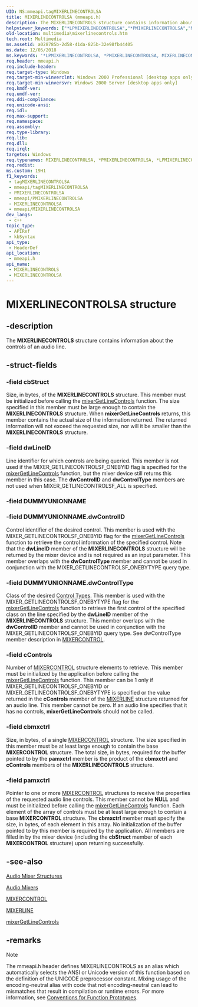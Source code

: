 ```yaml
---
UID: NS:mmeapi.tagMIXERLINECONTROLSA
title: MIXERLINECONTROLSA (mmeapi.h)
description: The MIXERLINECONTROLS structure contains information about the controls of an audio line.
helpviewer_keywords: ["*LPMIXERLINECONTROLSA","*PMIXERLINECONTROLSA","MIXERLINECONTROLS","MIXERLINECONTROLS structure [Windows Multimedia]","MIXERLINECONTROLSA","_win32_MIXERLINECONTROLS_str","mmeapi/MIXERLINECONTROLS","multimedia.mixerlinecontrols","tMIXERLINECONTROLS","tagMIXERLINECONTROLSA","tagMIXERLINECONTROLSW"]
old-location: multimedia\mixerlinecontrols.htm
tech.root: Multimedia
ms.assetid: a028785b-2d58-41da-825b-32e98fb44405
ms.date: 12/05/2018
ms.keywords: '*LPMIXERLINECONTROLSA, *PMIXERLINECONTROLSA, MIXERLINECONTROLS, MIXERLINECONTROLS structure [Windows Multimedia], MIXERLINECONTROLSA, _win32_MIXERLINECONTROLS_str, mmeapi/MIXERLINECONTROLS, multimedia.mixerlinecontrols, tMIXERLINECONTROLS, tagMIXERLINECONTROLSA, tagMIXERLINECONTROLSW'
req.header: mmeapi.h
req.include-header: 
req.target-type: Windows
req.target-min-winverclnt: Windows 2000 Professional [desktop apps only]
req.target-min-winversvr: Windows 2000 Server [desktop apps only]
req.kmdf-ver: 
req.umdf-ver: 
req.ddi-compliance: 
req.unicode-ansi: 
req.idl: 
req.max-support: 
req.namespace: 
req.assembly: 
req.type-library: 
req.lib: 
req.dll: 
req.irql: 
targetos: Windows
req.typenames: MIXERLINECONTROLSA, *PMIXERLINECONTROLSA, *LPMIXERLINECONTROLSA
req.redist: 
ms.custom: 19H1
f1_keywords:
 - tagMIXERLINECONTROLSA
 - mmeapi/tagMIXERLINECONTROLSA
 - PMIXERLINECONTROLSA
 - mmeapi/PMIXERLINECONTROLSA
 - MIXERLINECONTROLSA
 - mmeapi/MIXERLINECONTROLSA
dev_langs:
 - c++
topic_type:
 - APIRef
 - kbSyntax
api_type:
 - HeaderDef
api_location:
 - mmeapi.h
api_name:
 - MIXERLINECONTROLS
 - MIXERLINECONTROLSA
---
```


# MIXERLINECONTROLSA structure


## -description

The <b>MIXERLINECONTROLS</b> structure contains information about the controls of an audio line.

## -struct-fields

### -field cbStruct

Size, in bytes, of the <b>MIXERLINECONTROLS</b> structure. This member must be initialized before calling the <a href="https://docs.microsoft.com/previous-versions/dd757302(v=vs.85)">mixerGetLineControls</a> function. The size specified in this member must be large enough to contain the <b>MIXERLINECONTROLS</b> structure. When <b>mixerGetLineControls</b> returns, this member contains the actual size of the information returned. The returned information will not exceed the requested size, nor will it be smaller than the <b>MIXERLINECONTROLS</b> structure.

### -field dwLineID

Line identifier for which controls are being queried. This member is not used if the MIXER_GETLINECONTROLSF_ONEBYID flag is specified for the <a href="https://docs.microsoft.com/previous-versions/dd757302(v=vs.85)">mixerGetLineControls</a> function, but the mixer device still returns this member in this case. The <b>dwControlID</b> and <b>dwControlType</b> members are not used when MIXER_GETLINECONTROLSF_ALL is specified.

### -field DUMMYUNIONNAME

### -field DUMMYUNIONNAME.dwControlID

Control identifier of the desired control. This member is used with the MIXER_GETLINECONTROLSF_ONEBYID flag for the <a href="https://docs.microsoft.com/previous-versions/dd757302(v=vs.85)">mixerGetLineControls</a> function to retrieve the control information of the specified control. Note that the <b>dwLineID</b> member of the <b>MIXERLINECONTROLS</b> structure will be returned by the mixer device and is not required as an input parameter. This member overlaps with the <b>dwControlType</b> member and cannot be used in conjunction with the MIXER_GETLINECONTROLSF_ONEBYTYPE query type.

### -field DUMMYUNIONNAME.dwControlType

Class of the desired <a href="https://docs.microsoft.com/windows/desktop/Multimedia/control-types">Control Types</a>. This member is used with the MIXER_GETLINECONTROLSF_ONEBYTYPE flag for the <a href="https://docs.microsoft.com/previous-versions/dd757302(v=vs.85)">mixerGetLineControls</a> function to retrieve the first control of the specified class on the line specified by the <b>dwLineID</b> member of the <b>MIXERLINECONTROLS</b> structure. This member overlaps with the <b>dwControlID</b> member and cannot be used in conjunction with the MIXER_GETLINECONTROLSF_ONEBYID query type. See dwControlType member description in <a href="https://docs.microsoft.com/windows/desktop/api/mmeapi/ns-mmeapi-mixercontrola">MIXERCONTROL</a>.

### -field cControls

Number of <a href="https://docs.microsoft.com/windows/desktop/api/mmeapi/ns-mmeapi-mixercontrola">MIXERCONTROL</a> structure elements to retrieve. This member must be initialized by the application before calling the <a href="https://docs.microsoft.com/previous-versions/dd757302(v=vs.85)">mixerGetLineControls</a> function. This member can be 1 only if MIXER_GETLINECONTROLSF_ONEBYID or MIXER_GETLINECONTROLSF_ONEBYTYPE is specified or the value returned in the <b>cControls</b> member of the <a href="https://docs.microsoft.com/windows/desktop/api/mmeapi/ns-mmeapi-mixerlinea">MIXERLINE</a> structure returned for an audio line. This member cannot be zero. If an audio line specifies that it has no controls, <b>mixerGetLineControls</b> should not be called.

### -field cbmxctrl

Size, in bytes, of a single <a href="https://docs.microsoft.com/windows/desktop/api/mmeapi/ns-mmeapi-mixercontrola">MIXERCONTROL</a> structure. The size specified in this member must be at least large enough to contain the base <b>MIXERCONTROL</b> structure. The total size, in bytes, required for the buffer pointed to by the <b>pamxctrl</b> member is the product of the <b>cbmxctrl</b> and <b>cControls</b> members of the <b>MIXERLINECONTROLS</b> structure.

### -field pamxctrl

Pointer to one or more <a href="https://docs.microsoft.com/windows/desktop/api/mmeapi/ns-mmeapi-mixercontrola">MIXERCONTROL</a> structures to receive the properties of the requested audio line controls. This member cannot be <b>NULL</b> and must be initialized before calling the <a href="https://docs.microsoft.com/previous-versions/dd757302(v=vs.85)">mixerGetLineControls</a> function. Each element of the array of controls must be at least large enough to contain a base <b>MIXERCONTROL</b> structure. The <b>cbmxctrl</b> member must specify the size, in bytes, of each element in this array. No initialization of the buffer pointed to by this member is required by the application. All members are filled in by the mixer device (including the <b>cbStruct</b> member of each <b>MIXERCONTROL</b> structure) upon returning successfully.

## -see-also

<a href="https://docs.microsoft.com/windows/desktop/Multimedia/audio-mixer-structures">Audio Mixer Structures</a>



<a href="https://docs.microsoft.com/windows/desktop/Multimedia/audio-mixers">Audio Mixers</a>



<a href="https://docs.microsoft.com/windows/desktop/api/mmeapi/ns-mmeapi-mixercontrola">MIXERCONTROL</a>



<a href="https://docs.microsoft.com/windows/desktop/api/mmeapi/ns-mmeapi-mixerlinea">MIXERLINE</a>



<a href="https://docs.microsoft.com/previous-versions/dd757302(v=vs.85)">mixerGetLineControls</a>

## -remarks

> [!NOTE]
> The mmeapi.h header defines MIXERLINECONTROLS as an alias which automatically selects the ANSI or Unicode version of this function based on the definition of the UNICODE preprocessor constant. Mixing usage of the encoding-neutral alias with code that not encoding-neutral can lead to mismatches that result in compilation or runtime errors. For more information, see [Conventions for Function Prototypes](/windows/win32/intl/conventions-for-function-prototypes).

